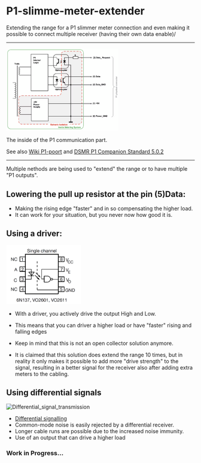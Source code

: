 # P1-slimme-meter-extender
Extending the range for a P1 slimmer meter connection and even making it possible to connect multiple receiver (having their own data enable)/
***
<img src="Images/P1slimmemeterschematic.png" width="300">

The inside of the P1 communication part.

See also 
[Wiki P1-poort](https://nl.wikipedia.org/wiki/P1-poort) and [DSMR P1 Companion Standard 5.0.2](https://www.netbeheernederland.nl/publicatie/dsmr-502-p1-companion-standard)
***
Multiple nethods are being used to "extend" the range or to have multiple "P1 outputs".

## Lowering the pull up resistor at the pin (5)Data:
* Making the rising edge "faster" and in so compensating the higher load. 
* It can work for your situation, but you never now how good it is.

## Using a driver:
<img src="Images/6n137.png" width="200">

* With a driver, you actively drive the output High and Low.
* This means that you can driver a higher load or have  "faster" rising and falling edges
* Keep in mind that this is not an open collector solution anymore.

* It is claimed that this solution does extend the range 10 times, but in reality it only makes it possible to add more "drive strength" to the signal, resulting in a better signal for the receiver also after adding extra meters to the cabling.
## Using differential signals
![Differential_signal_transmission](https://upload.wikimedia.org/wikipedia/commons/thumb/4/42/Differential_signal_transmission.svg/300px-Differential_signal_transmission.svg.png)
* [Differential signalling](https://en.wikipedia.org/wiki/Differential_signalling)
* Common-mode noise is easily rejected by a differential receiver.
* Longer cable runs are possible due to the increased noise immunity.
* Use of an output that can drive a higher load


### Work in Progress...